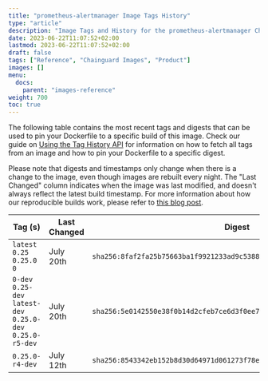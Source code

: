```yaml
---
title: "prometheus-alertmanager Image Tags History"
type: "article"
description: "Image Tags and History for the prometheus-alertmanager Chainguard Image"
date: 2023-06-22T11:07:52+02:00
lastmod: 2023-06-22T11:07:52+02:00
draft: false
tags: ["Reference", "Chainguard Images", "Product"]
images: []
menu:
  docs:
    parent: "images-reference"
weight: 700
toc: true
---
```


The following table contains the most recent tags and digests that can be used to pin your Dockerfile to a specific build of this image. Check our guide on [Using the Tag History API](/chainguard/chainguard-images/using-the-tag-history-api/) for information on how to fetch all tags from an image and how to pin your Dockerfile to a specific digest.

Please note that digests and timestamps only change when there is a change to the image, even though images are rebuilt every night. The "Last Changed" column indicates when the image was last modified, and doesn't always reflect the latest build timestamp. For more information about how our reproducible builds work, please refer to [this blog post](https://www.chainguard.dev/unchained/reproducing-chainguards-reproducible-image-builds).

| Tag (s)                                                       | Last Changed | Digest                                                                    |
|---------------------------------------------------------------|--------------|---------------------------------------------------------------------------|
|  `latest` `0.25` `0.25.0` `0`                                 | July 20th    | `sha256:8faf2fa25b75663ba1f9921233ad9c5388caa51fa3d956dc1c4436f7f6a6ddbe` |
|  `0-dev` `0.25-dev` `latest-dev` `0.25.0-dev` `0.25.0-r5-dev` | July 20th    | `sha256:5e0142550e38f0b14d2cfeb7ce6d3f0ee7db47b74d3f3fc5c1a2fc810fe486b9` |
|  `0.25.0-r4-dev`                                              | July 12th    | `sha256:8543342eb152b8d30d64971d061273f78e1853ddfbd0911a50c223b03f3d1016` |
